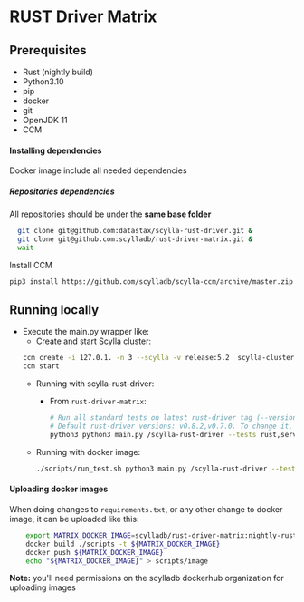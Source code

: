 # RUST Driver Matrix

## Prerequisites
* Rust (nightly build)
* Python3.10
* pip
* docker
* git
* OpenJDK 11 
* CCM

#### Installing dependencies
Docker image include all needed dependencies 

##### Repositories dependencies
All repositories should be under the **same base folder**
```bash
  git clone git@github.com:datastax/scylla-rust-driver.git &
  git clone git@github.com:scylladb/rust-driver-matrix.git &
  wait
```

Install CCM
```bash
pip3 install https://github.com/scylladb/scylla-ccm/archive/master.zip &
```

## Running locally

* Execute the main.py wrapper like:
  * Create and start Scylla cluster:
  ```bash
  ccm create -i 127.0.1. -n 3 --scylla -v release:5.2  scylla-cluster
  ccm start
  ```
  * Running with scylla-rust-driver: 
    * From `rust-driver-matrix`:
      ```bash
      # Run all standard tests on latest rust-driver tag (--versions 1)
      # Default rust-driver versions: v0.8.2,v0.7.0. To change it, use `--versions` argument 
      python3 python3 main.py /scylla-rust-driver --tests rust,serverless,tls --scylla-version 5.2 --version-size 1
      ```

  * Running with docker image: 
      ```bash
      ./scripts/run_test.sh python3 main.py /scylla-rust-driver --tests rust --scylla-version 5.2 --version-size 1
      ```

#### Uploading docker images
When doing changes to `requirements.txt`, or any other change to docker image, it can be uploaded like this:
```bash
    export MATRIX_DOCKER_IMAGE=scylladb/rust-driver-matrix:nightly-rust.2023-06-10-python3.11-$(date +'%Y%m%d')
    docker build ./scripts -t ${MATRIX_DOCKER_IMAGE}
    docker push ${MATRIX_DOCKER_IMAGE}
    echo "${MATRIX_DOCKER_IMAGE}" > scripts/image
```
**Note:** you'll need permissions on the scylladb dockerhub organization for uploading images